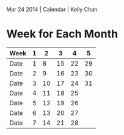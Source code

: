 Mar 24 2014 | Calendar | Kelly Chan
# Week for Each Month


| Week   |  1   |  2   |  3   |  4   |  5   |
|--------|------|------|------|------|------|
| Date   |  1   |  8   |  15  |  22  |  29  |
| Date   |  2   |  9   |  16  |  23  |  30  |
| Date   |  3   |  10  |  17  |  24  |  31  |
| Date   |  4   |  11  |  18  |  25  |      |
| Date   |  5   |  12  |  19  |  26  |      |
| Date   |  6   |  13  |  20  |  27  |      |
| Date   |  7   |  14  |  21  |  28  |      |
